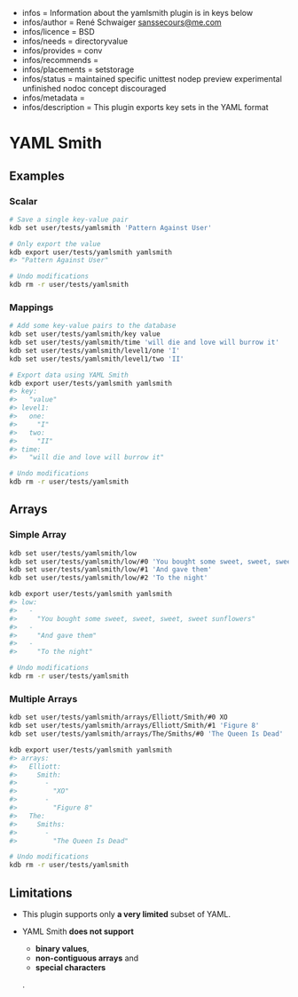 - infos = Information about the yamlsmith plugin is in keys below
- infos/author = René Schwaiger <sanssecours@me.com>
- infos/licence = BSD
- infos/needs = directoryvalue
- infos/provides = conv
- infos/recommends =
- infos/placements = setstorage
- infos/status = maintained specific unittest nodep preview experimental unfinished nodoc concept discouraged
- infos/metadata =
- infos/description = This plugin exports key sets in the YAML format

# YAML Smith

## Examples

### Scalar

```sh
# Save a single key-value pair
kdb set user/tests/yamlsmith 'Pattern Against User'

# Only export the value
kdb export user/tests/yamlsmith yamlsmith
#> "Pattern Against User"

# Undo modifications
kdb rm -r user/tests/yamlsmith
```

### Mappings

```sh
# Add some key-value pairs to the database
kdb set user/tests/yamlsmith/key value
kdb set user/tests/yamlsmith/time 'will die and love will burrow it'
kdb set user/tests/yamlsmith/level1/one 'I'
kdb set user/tests/yamlsmith/level1/two 'II'

# Export data using YAML Smith
kdb export user/tests/yamlsmith yamlsmith
#> key:
#>   "value"
#> level1:
#>   one:
#>     "I"
#>   two:
#>     "II"
#> time:
#>   "will die and love will burrow it"

# Undo modifications
kdb rm -r user/tests/yamlsmith
```

## Arrays

### Simple Array

```sh
kdb set user/tests/yamlsmith/low
kdb set user/tests/yamlsmith/low/#0 'You bought some sweet, sweet, sweet, sweet sunflowers'
kdb set user/tests/yamlsmith/low/#1 'And gave them'
kdb set user/tests/yamlsmith/low/#2 'To the night'

kdb export user/tests/yamlsmith yamlsmith
#> low:
#>   -
#>     "You bought some sweet, sweet, sweet, sweet sunflowers"
#>   -
#>     "And gave them"
#>   -
#>     "To the night"

# Undo modifications
kdb rm -r user/tests/yamlsmith
```

### Multiple Arrays

```sh
kdb set user/tests/yamlsmith/arrays/Elliott/Smith/#0 XO
kdb set user/tests/yamlsmith/arrays/Elliott/Smith/#1 'Figure 8'
kdb set user/tests/yamlsmith/arrays/The/Smiths/#0 'The Queen Is Dead'

kdb export user/tests/yamlsmith yamlsmith
#> arrays:
#>   Elliott:
#>     Smith:
#>       -
#>         "XO"
#>       -
#>         "Figure 8"
#>   The:
#>     Smiths:
#>       -
#>         "The Queen Is Dead"

# Undo modifications
kdb rm -r user/tests/yamlsmith
```

## Limitations

- This plugin supports only **a very limited** subset of YAML.
- YAML Smith **does not support**

  - **binary values**,
  - **non-contiguous arrays** and
  - **special characters**

  .
